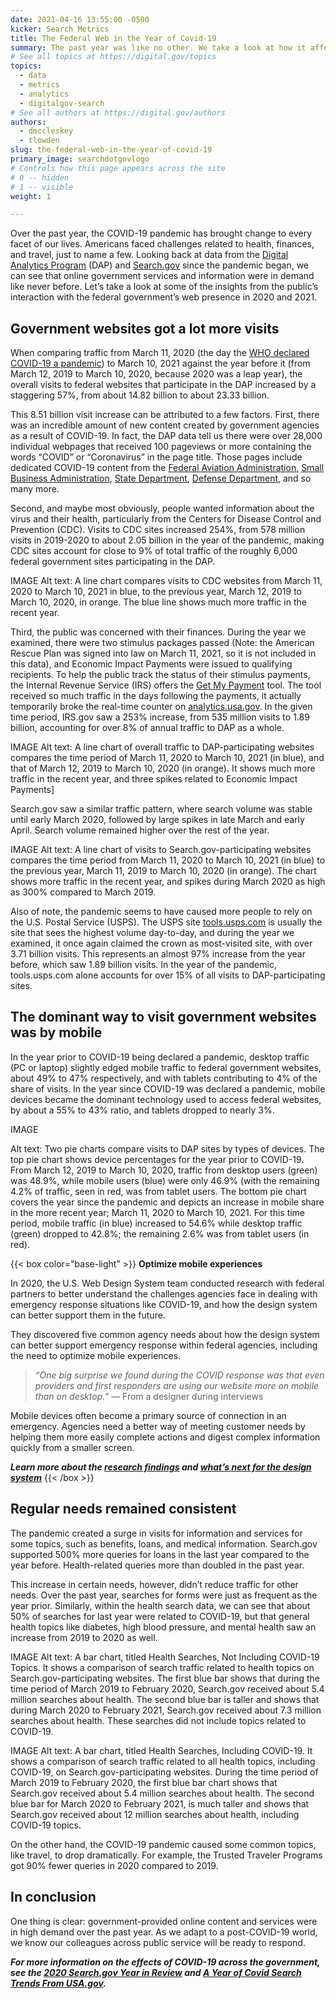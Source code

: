 ```yaml
---
date: 2021-04-16 13:55:00 -0500
kicker: Search Metrics
title: The Federal Web in the Year of Covid-19
summary: The past year was like no other. We take a look at how it affected federal website traffic and search data.
# See all topics at https://digital.gov/topics
topics:
  - data
  - metrics
  - analytics
  - digitalgov-search
# See all authors at https://digital.gov/authors
authors:
  - dmccleskey
  - tlowden
slug: the-federal-web-in-the-year-of-covid-19
primary_image: searchdotgovlogo
# Controls how this page appears across the site
# 0 -- hidden
# 1 -- visible
weight: 1

---
```


Over the past year, the COVID-19 pandemic has brought change to every facet of our lives. Americans faced challenges related to health, finances, and travel, just to name a few. Looking back at data from the [Digital Analytics Program](https://digital.gov/guides/dap/) (DAP) and [Search.gov](https://search.gov/) since the pandemic began, we can see that online government services and information were in demand like never before. Let’s take a look at some of the insights from the public’s interaction with the federal government’s web presence in 2020 and 2021.

## Government websites got a lot more visits

When comparing traffic from March 11, 2020 (the day the [WHO declared COVID-19 a pandemic](https://www.who.int/director-general/speeches/detail/who-director-general-s-opening-remarks-at-the-media-briefing-on-covid-19---11-march-2020)) to March 10, 2021 against the year before it (from March 12, 2019 to March 10, 2020, because 2020 was a leap year), the overall visits to federal websites that participate in the DAP increased by a staggering 57%, from about 14.82 billion to about 23.33 billion.

This 8.51 billion visit increase can be attributed to a few factors. First, there was an incredible amount of new content created by government agencies as a result of COVID-19. In fact, the DAP data tell us there were over 28,000 individual webpages that received 100 pageviews or more containing the words “COVID” or “Coronavirus” in the page title. Those pages include dedicated COVID-19 content from the [Federal Aviation Administration](https://www.faa.gov/coronavirus/), [Small Business Administration](https://www.sba.gov/page/coronavirus-covid-19-small-business-guidance-loan-resources), [State Department](https://travel.state.gov/content/travel/en/traveladvisories/ea/covid-19-information.html), [Defense Department](https://www.defense.gov/Explore/Spotlight/Coronavirus/DOD-Response-Ti-/), and so many more.

Second, and maybe most obviously, people wanted information about the virus and their health, particularly from the Centers for Disease Control and Prevention (CDC). Visits to CDC sites increased 254%, from 578 million visits in 2019-2020 to about 2.05 billion in the year of the pandemic, making CDC sites account for close to 9% of total traffic of the roughly 6,000 federal government sites participating in the DAP.

IMAGE
Alt text: A line chart compares visits to CDC websites from March 11, 2020 to March 10, 2021 in blue, to the previous year, March 12, 2019 to March 10, 2020, in orange. The blue line shows much more traffic in the recent year.

Third, the public was concerned with their finances. During the year we examined, there were two stimulus packages passed (Note: the American Rescue Plan was signed into law on March 11, 2021, so it is not included in this data), and Economic Impact Payments were issued to qualifying recipients. To help the public track the status of their stimulus payments, the Internal Revenue Service (IRS) offers the [Get My Payment](https://www.irs.gov/coronavirus/get-my-payment) tool. The tool received so much traffic in the days following the payments, it actually temporarily broke the real-time counter on [analytics.usa.gov](https://analytics.usa.gov/). In the given time period, IRS.gov saw a 253% increase, from 535 million visits to 1.89 billion, accounting for over 8% of annual traffic to DAP as a whole.

IMAGE
Alt text: A line chart of overall traffic to DAP-participating websites compares the time period of March 11, 2020 to March 10, 2021 (in blue), and that of March 12, 2019 to March 10, 2020 (in orange). It shows much more traffic in the recent year, and three spikes related to Economic Impact Payments]

Search.gov saw a similar traffic pattern, where search volume was stable until early March 2020, followed by large spikes in late March and early April. Search volume remained higher over the rest of the year.

IMAGE
Alt text: A line chart of visits to Search.gov-participating websites compares the time period from March 11, 2020 to March 10, 2021 (in blue) to the previous year, March 11, 2019 to March 10, 2020 (in orange). The chart shows more traffic in the recent year, and spikes during March 2020 as high as 300% compared to March 2019.

Also of note, the pandemic seems to have caused more people to rely on the U.S. Postal Service (USPS). The USPS site [tools.usps.com](https://tools.usps.com/) is usually the site that sees the highest volume day-to-day, and during the year we examined, it once again claimed the crown as most-visited site, with over 3.71 billion visits. This represents an almost 97% increase from the year before, which saw 1.89 billion visits. In the year of the pandemic, tools.usps.com alone accounts for over 15% of all visits to DAP-participating sites.

## The dominant way to visit government websites was by mobile

In the year prior to COVID-19 being declared a pandemic, desktop traffic (PC or laptop) slightly edged mobile traffic to federal government websites, about 49% to 47% respectively, and with tablets contributing to 4% of the share of visits. In the year since COVID-19 was declared a pandemic, mobile devices became the dominant technology used to access federal websites, by about a 55% to 43% ratio, and tablets dropped to nearly 3%.

IMAGE

Alt text: Two pie charts compare visits to DAP sites by types of devices. The top pie chart shows device percentages for the year prior to COVID-19. From March 12, 2019 to March 10, 2020, traffic from desktop users (green) was 48.9%, while mobile users (blue) were only 46.9% (with the remaining 4.2% of traffic, seen in red, was from tablet users. The bottom pie chart covers the year since the pandemic and depicts an increase in mobile share in the more recent year; March 11, 2020 to March 10, 2021. For this time period, mobile traffic (in blue) increased to 54.6% while desktop traffic (green) dropped to 42.8%; the remaining 2.6% was from tablet users (in red).

{{< box color="base-light" >}} 
**Optimize mobile experiences**

In 2020, the U.S. Web Design System team conducted research with federal partners to better understand the challenges agencies face in dealing with emergency response situations like COVID-19, and how the design system can better support them in the future.

They discovered five common agency needs about how the design system can better support emergency response within federal agencies, including the need to optimize mobile experiences.

> *“One big surprise we found during the COVID response was that even providers and first responders are using our website more on mobile than on desktop.”*
&mdash; From a designer during interviews

Mobile devices often become a primary source of connection in an emergency. Agencies need a better way of meeting customer needs by helping them more easily complete actions and digest complex information quickly from a smaller screen.

**_Learn more about the [research findings](https://designsystem.digital.gov/whats-new/updates/2021/03/01/improving-emergency-response/) and [what’s next for the design system](https://designsystem.digital.gov/whats-new/updates/2021/03/11/whats-next-for-uswds/)_**
{{< /box >}}

## Regular needs remained consistent

The pandemic created a surge in visits for information and services for some topics, such as benefits, loans, and medical information. Search.gov supported 500% more queries for loans in the last year compared to the year before. Health-related queries more than doubled in the past year. 

This increase in certain needs, however, didn’t reduce traffic for other needs. Over the past year, searches for forms were just as frequent as the year prior. Similarly, within the health search data, we can see that about 50% of searches for last year were related to COVID-19, but that general health topics like diabetes, high blood pressure, and mental health saw an increase from 2019 to 2020 as well.

IMAGE
Alt text: A bar chart, titled Health Searches, Not Including COVID-19 Topics. It shows a comparison of search traffic related to health topics on Search.gov-participating websites. The first blue bar shows that during the time period of March 2019 to February 2020, Search.gov received about 5.4 million searches about health. The second blue bar is taller and shows that during March 2020 to February 2021, Search.gov received about 7.3 million searches about health. These searches did not include topics related to COVID-19.

IMAGE
Alt text: A bar chart, titled Health Searches, Including COVID-19. It shows a comparison of search traffic related to all health topics, including COVID-19, on Search.gov-participating websites. During the time period of March 2019 to February 2020, the first blue bar chart shows that Search.gov received about 5.4 million searches about health. The second blue bar for March 2020 to February 2021, is much taller and shows that Search.gov received about 12 million searches about health, including COVID-19 topics.

On the other hand, the COVID-19 pandemic caused some common topics, like travel, to drop dramatically. For example, the Trusted Traveler Programs got 90% fewer queries in 2020 compared to 2019. 

## In conclusion

One thing is clear: government-provided online content and services were in high demand over the past year. As we adapt to a post-COVID-19 world, we know our colleagues across public service will be ready to respond.

**_For more information on the effects of COVID-19 across the government, see the [2020 Search.gov Year in Review](https://search.gov/files/2020-annual-review.pdf) and [A Year of Covid Search Trends From USA.gov](https://blog.usa.gov/a-year-of-covid-search-trends-from-usagov)._**
